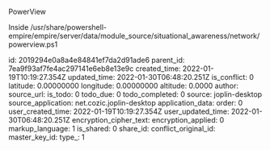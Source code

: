 PowerView

Inside /usr/share/powershell-empire/empire/server/data/module\_source/situational\_awareness/network/powerview.ps1

id: 2019294e0a8a4e84841ef7da2d91ade6
parent_id: 7ea9f93af7fe4ac297141e6eb8e13e9c
created_time: 2022-01-19T10:19:27.354Z
updated_time: 2022-01-30T06:48:20.251Z
is_conflict: 0
latitude: 0.00000000
longitude: 0.00000000
altitude: 0.0000
author: 
source_url: 
is_todo: 0
todo_due: 0
todo_completed: 0
source: joplin-desktop
source_application: net.cozic.joplin-desktop
application_data: 
order: 0
user_created_time: 2022-01-19T10:19:27.354Z
user_updated_time: 2022-01-30T06:48:20.251Z
encryption_cipher_text: 
encryption_applied: 0
markup_language: 1
is_shared: 0
share_id: 
conflict_original_id: 
master_key_id: 
type_: 1